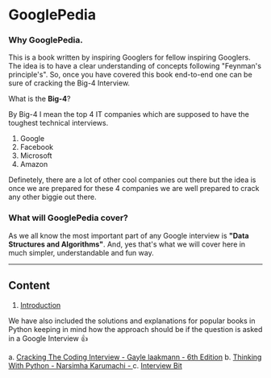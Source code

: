 

GooglePedia
===========

### Why GooglePedia.

This is a book written by inspiring Googlers for fellow inspiring Googlers. The idea is to have a clear understanding of concepts following "Feynman's principle's". So, once you have covered this book end-to-end one can be sure of cracking the Big-4 Interview.

What is the **Big-4**?

By Big-4 I mean the top 4 IT companies which are supposed to have the toughest technical interviews.

 1. Google
 2. Facebook
 3. Microsoft
 4. Amazon

Definetely, there are a lot of other cool companies out there but the idea is once we are prepared for these 4 companies we are well prepared to crack any other biggie out there.


### What will GooglePedia cover?

As we all know the most important part of any Google interview is **"Data Structures and Algorithms"**.
And, yes that's what we will cover here in much simpler, understandable and fun way.

----------
Content
-------

 1. [Introduction](https://github.com/aayush-bhardwaj/GooglePedia/blob/master/Users/Aayush/Checkpoints/Book/01.Introduction.md)

We have also included the solutions and explanations for popular books in Python keeping in mind how the approach should be if the question is asked in a Google Interview :thumbsup:

 a. [Cracking The Coding Interview - Gayle laakmann - 6th Edition](https://github.com/aayush-bhardwaj/GooglePedia/tree/master/Users/Aayush/Checkpoints/Book/CrackingTheCodingInterview)
 b. [Thinking With Python - Narsimha Karumachi - ](https://github.com/aayush-bhardwaj/GooglePedia/tree/master/Users/Aayush/Checkpoints/Book/ThinkingWithPython)
 c. [Interview Bit](https://github.com/aayush-bhardwaj/GooglePedia/tree/master/Users/Aayush/Checkpoints/Book/InterviewBit)

 